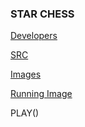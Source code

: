 ### STAR CHESS
[Developers](https://github.com/RobertBu1/Group_StarChess/blob/main/Developers)

[SRC](https://github.com/RobertBu1/Group_StarChess/tree/main/src)

[Images](https://github.com/RobertBu1/Group_StarChess/tree/main/images)

[Running Image](https://github.com/RobertBu1/Group_StarChess/blob/main/images/Running%20game%20pic%201.png?raw=true)

PLAY()
